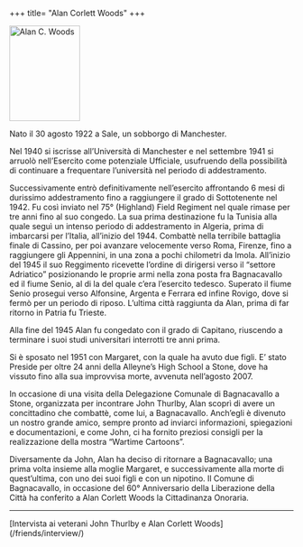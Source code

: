 +++
title= "Alan Corlett Woods"
+++

<img src="/images/files/Foto di Alan C. Woods.jpg" width="125" height="169" title="Alan C. Woods">

  
Nato il 30 agosto 1922 a Sale, un sobborgo di Manchester.

 Nel 1940 si iscrisse all’Università di Manchester e nel settembre 1941 si arruolò nell’Esercito come potenziale Ufficiale, usufruendo della possibilità di continuare a frequentare l’università nel periodo di addestramento.

 Successivamente entrò definitivamente nell’esercito affrontando 6 mesi di durissimo addestramento fino a raggiungere il grado di Sottotenente nel 1942.
 Fu così inviato nel 75° (Highland) Field Regiment nel quale rimase per tre anni fino al suo congedo.
 La sua prima destinazione fu la Tunisia alla quale seguì un intenso periodo di addestramento in Algeria, prima di imbarcarsi per l’Italia, all’inizio del 1944.
 Combattè nella terribile battaglia finale di Cassino, per poi avanzare velocemente verso Roma, Firenze, fino a raggiungere gli Appennini, in una zona a pochi chilometri da Imola.
 All’inizio del 1945 il suo Reggimento ricevette l’ordine di dirigersi verso il “settore Adriatico” posizionando le proprie armi nella zona posta fra Bagnacavallo ed il fiume Senio, al di la del quale c’era l’esercito tedesco.
  Superato il fiume Senio prosegui verso Alfonsine, Argenta e Ferrara ed infine Rovigo, dove si fermò per un periodo di riposo.
 L’ultima città raggiunta da Alan, prima di far ritorno in Patria fu Trieste.

 Alla fine del 1945 Alan fu congedato con il grado di Capitano, riuscendo a terminare i suoi studi universitari interrotti tre anni prima.

 Si è sposato nel 1951 con Margaret, con la quale ha avuto due figli. E’ stato Preside per oltre 24 anni della Alleyne’s High School a Stone, dove ha vissuto fino alla sua improvvisa morte, avvenuta nell’agosto 2007.

 In occasione di una visita della Delegazione Comunale di Bagnacavallo a Stone, organizzata per incontrare John Thurlby, Alan scoprì di avere un concittadino che combattè, come lui, a Bagnacavallo.
 Anch’egli è divenuto un nostro grande amico, sempre pronto ad inviarci informazioni, spiegazioni e documentazioni, e come John, ci ha fornito preziosi consigli per la realizzazione della mostra “Wartime Cartoons”.

Diversamente da John, Alan ha deciso di ritornare a Bagnacavallo; una prima volta insieme alla moglie Margaret, e successivamente alla morte di quest’ultima, con uno dei suoi figli e con un nipotino.
 Il Comune di Bagnacavallo, in occasione del 60° Anniversario della Liberazione della Città ha conferito a Alan Corlett Woods la Cittadinanza Onoraria. 

<hr>  
[Intervista ai veterani John Thurlby e Alan Corlett Woods](/friends/interview/)